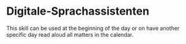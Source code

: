 # Digitale-Sprachassistenten
This skill can be used at the beginning of the day or on have another specific day read aloud all matters in the calendar.
